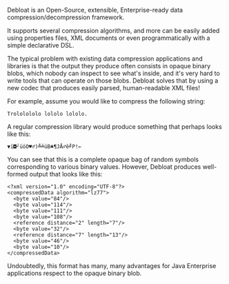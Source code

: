 Debloat is an Open-Source, extensible, Enterprise-ready data compression/decompression framework.

It supports several compression algorithms, and more can be easily added using properties files, XML documents or even programmatically with a simple declarative DSL.

The typical problem with existing data compression applications and libraries is that the output they produce often consists in opaque binary blobs, which nobody can inspect to see what's inside, and it's very hard to write tools that can operate on those blobs. Debloat solves that by using a new codec that produces easily parsed, human-readable XML files!

For example, assume you would like to compress the following string:

`Trololololo lololo lololo.`

A regular compression library would produce something that perhaps looks like this:

`▼ï◘┘üöO♥♂)╩╧üB♣¶JÅ♂ê╝P!←`

You can see that this is a complete opaque bag of random symbols corresponding to various binary values. However, Debloat produces well-formed output that looks like this:

```
<?xml version="1.0" encoding="UTF-8"?>
<compressedData algorithm="lz77">
  <byte value="84"/>
  <byte value="114"/>
  <byte value="111"/>
  <byte value="108"/>
  <reference distance="2" length="7"/>
  <byte value="32"/>
  <reference distance="7" length="13"/>
  <byte value="46"/>
  <byte value="10"/>
</compressedData>
```

Undoubtedly, this format has many, many advantages for Java Enterprise applications respect to the opaque binary blob.
